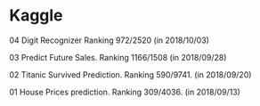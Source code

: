 # Kaggle

04 Digit Recognizer
Ranking 972/2520 (in 2018/10/03)

03 Predict Future Sales.
Ranking 1166/1508 (in 2018/09/28)

02 Titanic Survived Prediction.
Ranking 590/9741. (in 2018/09/20)

01 House Prices prediction.
Ranking 309/4036. (in 2018/09/13)
